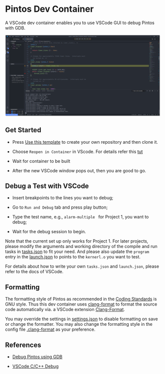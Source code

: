 # Pintos Dev Container

A VSCode dev container enables you to use VSCode GUI to debug Pintos with GDB.

![example](./images/pintos_debug.png)

## Get Started

* Press [Use this template](https://github.com/LiangLouise/pintos_dev_container/generate) to create your own repository and then clone it.

* Choose `Reopen in Container` in VScode. For details refer this [tut](https://code.visualstudio.com/docs/remote/containers#_quick-start-open-an-existing-folder-in-a-container)

* Wait for container to be built

* After the new VSCode window pops out, then you are good to go.

## Debug a Test with VSCode

* Insert breakpoints to the lines you want to debug;

* Go to `Run and Debug` tab and press play button; 

* Type the test name, e.g., `alarm-multiple
` for Project 1,  you want to debug;

* Wait for the debug session to begin.

Note that the current set up only works for Project 1. For later projects, please modify the arguments and working directory of the compile and run tasks in [tasks.json](./.vscode/tasks.json) to fit your need. And please also update the `program` entry in the [launch.json](.vscode/launch.json) to points to the `kernerl.o` you want to test.

For details about how to write your own `tasks.json` and `launch.json`, please refer to the docs of VSCode.

## Formatting

The formatting style of Pintos as recommended in the [Coding Standards](https://thierrysans.me/CSCC69/projects/WWW/pintos_8.html#SEC138) is GNU style. Thus this dev container uses [clang-format](https://clang.llvm.org/docs/ClangFormat.html) to format the source code automatically via. a VSCode extension [Clang-Format](https://marketplace.visualstudio.com/items?itemName=xaver.clang-format).

You may override the settings in [settings.json](./.vscode/settings.json) to disable formatting on save or change the formatter. You may also change the formatting style in the config file [.clang-format](./.clang-format) as your preference.

## References

* [Debug Pintos using GDB](https://thierrysans.me/CSCC69/projects/WWW/pintos_10.html#SEC151)

* [VSCode C/C++ Debug](https://code.visualstudio.com/docs/cpp/cpp-debug)